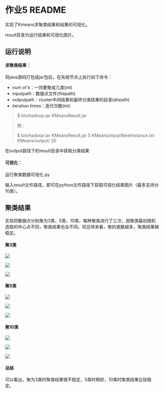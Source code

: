 # 作业5 README

实现了Kmeans求聚类结果和结果的可视化。

result目录为运行结果和可视化图片。

## 运行说明

#### 求聚类结果：

将java源码打包成jar包后，在系统节点上执行如下命令：

* num of k：一共要聚成几类(int)
* inputpath：数据点文件(filepath)
* outputpath：cluster中间结果和最终分类结果的目录(dirpath)
* iteration times：迭代次数(int)

> $ bin/hadoop jar KMeansResult.jar <num of k> <inputpath> <outputpath> <iteration times>
>
> 例：
>
> $ bin/hadoop jar KMeansResult.jar 5  KMeans/input/NewInstance.txt  KMeans/output/  20

在output路径下的result目录中获取分类结果

#### 可视化：

运行聚类数据可视化.py

输入result文件路径，即可在python文件路径下获取可视化结果图片（最多支持分10类）。

## 聚类结果

实验将数据点分别聚为3类，5类，10类，每种聚类进行了三次，因聚类最初随机选取的中心点不同，聚类结果也会不同。但总体来看，聚的类数越多，聚类结果越稳定。

#### 聚3类

![](https://i.loli.net/2019/11/11/rpBJh4zgn7OuqbN.png)

![](https://i.loli.net/2019/11/11/pIxRdlY7eiZSEK1.png)

![](https://i.loli.net/2019/11/11/kK5JP4XFdGhWYBA.png)

#### 聚5类

![](https://i.loli.net/2019/11/11/6TSJ8eLfIxvd2b3.png)

![](https://i.loli.net/2019/11/11/7B4mgoUXul8CKyH.png)

![](https://i.loli.net/2019/11/11/7DBFrVEJsLnyTbA.png)

#### 聚10类

![](https://i.loli.net/2019/11/11/eoD76QLfdrhb4W3.png)

![](https://i.loli.net/2019/11/11/FEH5qtcsbzyxYa3.png)

![](https://i.loli.net/2019/11/11/VRvAM3K74ZhSgTE.png)

#### 总结

可以看出，聚为3类时聚类结果很不稳定，5类时稍好，10类时聚类结果比较稳定。